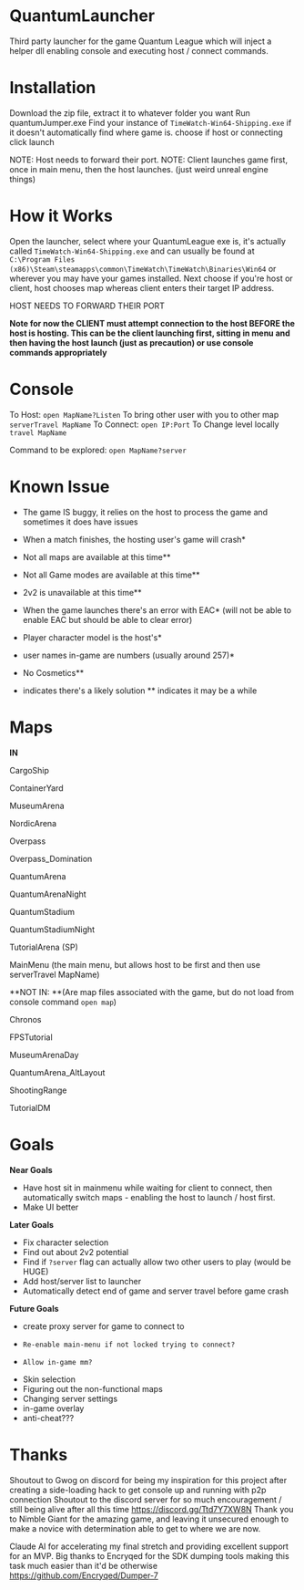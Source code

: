 # QuantumLauncher
Third party launcher for the game Quantum League which will inject a helper dll enabling console and executing host / connect commands.

# **Installation**
Download the zip file, extract it to whatever folder you want
Run quantumJumper.exe
Find your instance of ```TimeWatch-Win64-Shipping.exe``` if it doesn't automatically find where game is.
choose if host or connecting
click launch

NOTE: Host needs to forward their port.
NOTE: Client launches game first, once in main menu, then the host launches. (just weird unreal engine things)

# **How it Works**


Open the launcher, select where your QuantumLeague exe is, it's actually called ```TimeWatch-Win64-Shipping.exe``` and can usually be found at ```C:\Program Files (x86)\Steam\steamapps\common\TimeWatch\TimeWatch\Binaries\Win64``` or wherever you may have your games installed.
Next choose if you're host or client, host chooses map whereas client enters their target IP address.


HOST NEEDS TO FORWARD THEIR PORT

**Note for now the CLIENT must attempt connection to the host BEFORE the host is hosting. This can be the client launching first, sitting in menu and then having the host launch (just as precaution) or use console commands appropriately**




# **Console**




To Host:
```open MapName?Listen```
To bring other user with you to other map
```serverTravel MapName```
To Connect:
```open IP:Port```
To Change level locally
```travel MapName```

Command to be explored:
```open MapName?server```


# **Known Issue**


- The game IS buggy, it relies on the host to process the game and sometimes it does have issues

- When a match finishes, the hosting user's game will crash*
- Not all maps are available at this time**
- Not all Game modes are available at this time**
- 2v2 is unavailable at this time**
- When the game launches there's an error with EAC* (will not be able to enable EAC but should be able to clear error)
- Player character model is the host's*
- user names in-game are numbers (usually around 257)*
- No Cosmetics**

* indicates there's a likely solution
** indicates it may be a while




# **Maps**




**IN**


CargoShip

ContainerYard

MuseumArena

NordicArena

Overpass

Overpass_Domination

QuantumArena

QuantumArenaNight

QuantumStadium

QuantumStadiumNight

TutorialArena (SP)

MainMenu (the main menu, but allows host to be first and then use serverTravel MapName)



**NOT IN: **(Are map files associated with the game, but do not load from console command ```open map```)


Chronos

FPSTutorial

MuseumArenaDay

QuantumArena_AltLayout

ShootingRange

TutorialDM




# **Goals**




**Near Goals**
- Have host sit in mainmenu while waiting for client to connect, then automatically switch maps - enabling the host to launch / host first.
- Make UI better

**Later Goals**
- Fix character selection
- Find out about 2v2 potential
- Find if ```?server``` flag can actually allow two other users to play (would be HUGE)
- Add host/server list to launcher
- Automatically detect end of game and server travel before game crash

**Future Goals**
- create proxy server for game to connect to
-     Re-enable main-menu if not locked trying to connect?
-     Allow in-game mm?
- Skin selection
- Figuring out the non-functional maps
- Changing server settings
- in-game overlay
- anti-cheat???




# **Thanks**




Shoutout to Gwog on discord for being my inspiration for this project after creating a side-loading hack to get console up and running with p2p connection
Shoutout to the discord server for so much encouragement / still being alive after all this time https://discord.gg/Ttd7Y7XW8N
Thank you to Nimble Giant for the amazing game, and leaving it unsecured enough to make a novice with determination able to get to where we are now.

Claude AI for accelerating my final stretch and providing excellent support for an MVP.
Big thanks to Encryqed for the SDK dumping tools making this task much easier than it'd be otherwise https://github.com/Encryqed/Dumper-7
